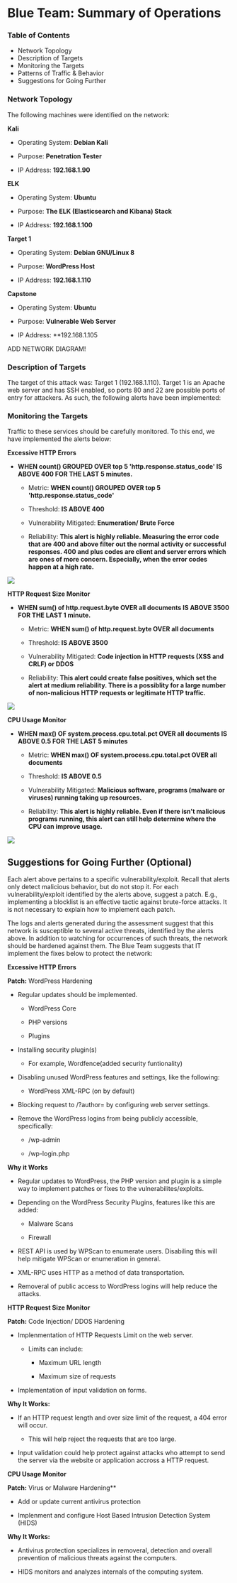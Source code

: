 # Blue Team: Summary of Operations

### Table of Contents

- Network Topology
- Description of Targets
- Monitoring the Targets
- Patterns of Traffic & Behavior
- Suggestions for Going Further


### Network Topology

The following machines were identified on the network:


**Kali** 

- Operating System: **Debian Kali**

- Purpose: **Penetration Tester**

- IP Address: **192.168.1.90**



**ELK**

- Operating System: **Ubuntu**

- Purpose: **The ELK (Elasticsearch and Kibana) Stack**

- IP Address: **192.168.1.100**



**Target 1**

- Operating System: **Debian GNU/Linux 8**

- Purpose: **WordPress Host**

- IP Address: **192.168.1.110**



**Capstone**

- Operating System: **Ubuntu**

- Purpose: **Vulnerable Web Server**

- IP Address: **192.168.1.105


ADD NETWORK DIAGRAM!



### Description of Targets

The target of this attack was: Target 1 (192.168.1.110).
Target 1 is an Apache web server and has SSH enabled, so ports 80 and 22 are possible ports of entry for attackers. As such, the following alerts have been implemented:


### Monitoring the Targets

Traffic to these services should be carefully monitored. To this end, we have implemented the alerts below:



**Excessive HTTP Errors**


- **WHEN count() GROUPED OVER top 5 'http.response.status_code' IS ABOVE 400 FOR THE LAST 5 minutes.**



    - Metric: **WHEN count() GROUPED OVER top 5 'http.response.status_code'**

    - Threshold: **IS ABOVE 400**

    - Vulnerability Mitigated: **Enumeration/ Brute Force**

    - Reliability: **This alert is highly reliable. Measuring the error code that are 400 and above filter out the normal activity or successful responses. 400 and plus codes are client and server errors which are ones of more concern. Especially, when the error codes happen at a high rate.**


![](IMAGES/Excessive-HTTP-Error.png)




**HTTP Request Size Monitor**


- **WHEN sum() of http.request.byte OVER all documents IS ABOVE 3500 FOR THE LAST 1 minute.**




    - Metric: **WHEN sum() of http.request.byte OVER all documents**

    - Threshold: **IS ABOVE 3500**

    - Vulnerability Mitigated: **Code injection in HTTP requests (XSS and CRLF) or DDOS**

    - Reliability: **This alert could create false positives, which set the alert at medium reliability. There is a possiblity for a large number of non-malicious HTTP requests or legitimate HTTP traffic.**


![](IMAGES/HTTP-request-sizes-monitor.png)




**CPU Usage Monitor**


- **WHEN max() OF system.process.cpu.total.pct OVER all documents IS ABOVE 0.5 FOR THE LAST 5 minutes**




    - Metric: **WHEN max() OF system.process.cpu.total.pct OVER all documents**

    - Threshold: **IS ABOVE 0.5**

    - Vulnerability Mitigated: **Malicious software, programs (malware or viruses) running taking up resources.**

    - Reliability: **This alert is highly reliable. Even if there isn't malicious programs running, this alert can still help determine where the CPU can improve usage.**


![](IMAGES/CPU-usage-monitor.png)





## Suggestions for Going Further (Optional)

Each alert above pertains to a specific vulnerability/exploit. Recall that alerts only detect malicious behavior, but do not stop it. For each vulnerability/exploit identified by the alerts above, suggest a patch. E.g., implementing a blocklist is an effective tactic against brute-force attacks. It is not necessary to explain how to implement each patch.

The logs and alerts generated during the assessment suggest that this network is susceptible to several active threats, identified by the alerts above. In addition to watching for occurrences of such threats, the network should be hardened against them. The Blue Team suggests that IT implement the fixes below to protect the network:


**Excessive HTTP Errors**


**Patch:** WordPress Hardening

 

- Regular updates should be implemented.

    - WordPress Core

    - PHP versions

    - Plugins

- Installing security plugin(s)

    - For example, Wordfence(added security funtionality)

- Disabling unused WordPress features and settings, like the following:

    - WordPress XML-RPC (on by default)

- Blocking request to /?author= by configuring web server settings.

- Remove the WordPress logins from being publicly accessible, specifically:

    - /wp-admin

    - /wp-login.php


**Why it Works**

- Regular updates to WordPress, the PHP version and plugin is a simple way to implement patches or fixes to the vulnerabilites/exploits.

- Depending on the WordPress Security Plugins, features like this are added:

    - Malware Scans

    - Firewall

- REST API is used by WPScan to enumerate users. Disabiling this will help mitigate WPScan or enumeration in general.

- XML-RPC uses HTTP as a method of data transportation.

- Removeral of public access to WordPress logins will help reduce the attacks.



**HTTP Request Size Monitor**


**Patch:** Code Injection/ DDOS Hardening

- Implenmentation of HTTP Requests Limit on the web server.

    - Limits can include:

        - Maximum URL length

        - Maximum size of requests

- Implementation of input validation on forms.



**Why It Works:**

- If an HTTP request length and over size limit of the request, a 404 error will occur.

    - This will help reject the requests that are too large.

- Input validation could help protect against attacks who attempt to send the server via the website or application accross a HTTP request.




**CPU Usage Monitor**


**Patch:** Virus or Malware Hardening**

- Add or update current antivirus protection

- Implenment and configure Host Based Intrusion Detection System (HIDS)


**Why It Works:**

- Antivirus protection specializes in removeral, detection and overall prevention of malicious threats against the computers.

- HIDS monitors and analyzes internals of the computing system.
